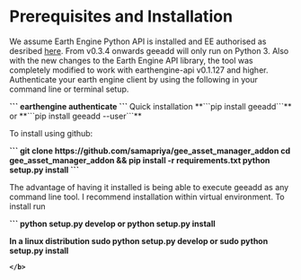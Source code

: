 # Prerequisites and Installation
We assume Earth Engine Python API is installed and EE authorised as desribed [here](https://developers.google.com/earth-engine/python_install). From v0.3.4 onwards geeadd will only run on Python 3. Also with the new changes to the Earth Engine API library, the tool was completely modified to work with earthengine-api v0.1.127 and higher. Authenticate your earth engine client by using the following in your command line or terminal setup.

<b>
```
earthengine authenticate
```
</b>
Quick installation **```pip install geeadd```** or **```pip install geeadd --user```**

To install using github:

<b>
```
git clone https://github.com/samapriya/gee_asset_manager_addon
cd gee_asset_manager_addon && pip install -r requirements.txt
python setup.py install
```
</b>

The advantage of having it installed is being able to execute geeadd as any command line tool. I recommend installation within virtual environment. To install run

<b>
```
python setup.py develop or python setup.py install

In a linux distribution
sudo python setup.py develop or sudo python setup.py install
```
</b>

